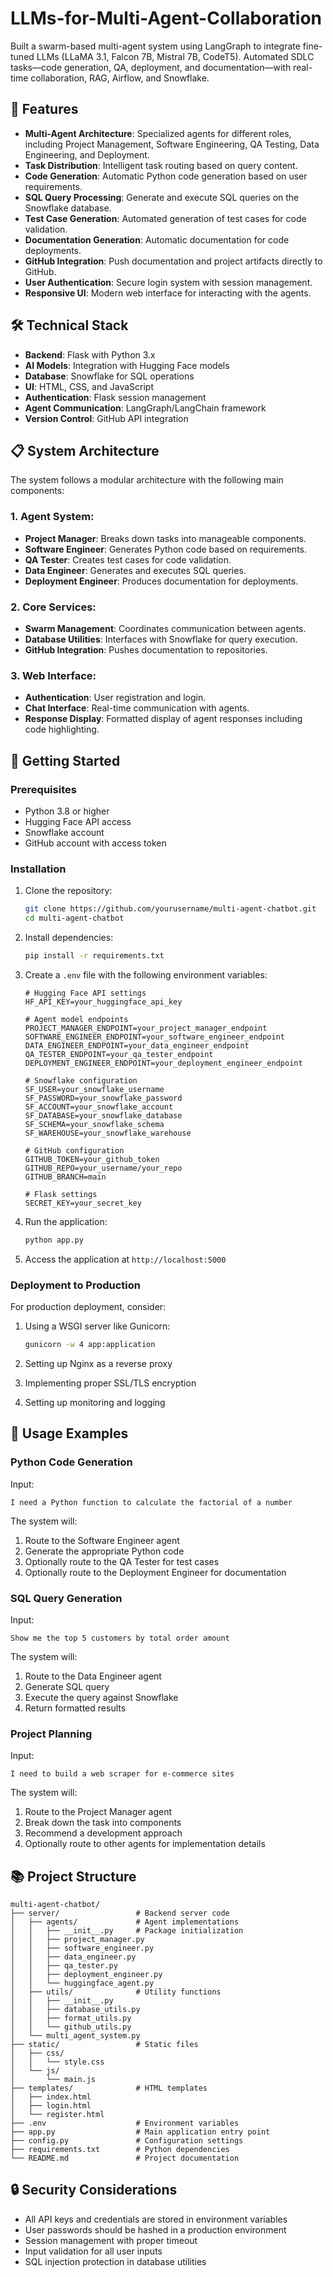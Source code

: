 # LLMs-for-Multi-Agent-Collaboration
Built a swarm-based multi-agent system using LangGraph to integrate fine-tuned LLMs (LLaMA 3.1, Falcon 7B, Mistral 7B, CodeT5). Automated SDLC tasks—code generation, QA, deployment, and documentation—with real-time collaboration, RAG, Airflow, and Snowflake.

## 🌟 Features

- **Multi-Agent Architecture**: Specialized agents for different roles, including Project Management, Software Engineering, QA Testing, Data Engineering, and Deployment.
- **Task Distribution**: Intelligent task routing based on query content.
- **Code Generation**: Automatic Python code generation based on user requirements.
- **SQL Query Processing**: Generate and execute SQL queries on the Snowflake database.
- **Test Case Generation**: Automated generation of test cases for code validation.
- **Documentation Generation**: Automatic documentation for code deployments.
- **GitHub Integration**: Push documentation and project artifacts directly to GitHub.
- **User Authentication**: Secure login system with session management.
- **Responsive UI**: Modern web interface for interacting with the agents.

## 🛠️ Technical Stack

- **Backend**: Flask with Python 3.x
- **AI Models**: Integration with Hugging Face models
- **Database**: Snowflake for SQL operations
- **UI**: HTML, CSS, and JavaScript
- **Authentication**: Flask session management
- **Agent Communication**: LangGraph/LangChain framework
- **Version Control**: GitHub API integration

## 📋 System Architecture

The system follows a modular architecture with the following main components:

### 1. Agent System:
   - **Project Manager**: Breaks down tasks into manageable components.
   - **Software Engineer**: Generates Python code based on requirements.
   - **QA Tester**: Creates test cases for code validation.
   - **Data Engineer**: Generates and executes SQL queries.
   - **Deployment Engineer**: Produces documentation for deployments.

### 2. Core Services:
   - **Swarm Management**: Coordinates communication between agents.
   - **Database Utilities**: Interfaces with Snowflake for query execution.
   - **GitHub Integration**: Pushes documentation to repositories.

### 3. Web Interface:
   - **Authentication**: User registration and login.
   - **Chat Interface**: Real-time communication with agents.
   - **Response Display**: Formatted display of agent responses including code highlighting.

## 🚀 Getting Started

### Prerequisites

- Python 3.8 or higher
- Hugging Face API access
- Snowflake account
- GitHub account with access token

### Installation

1. Clone the repository:
   ```bash
   git clone https://github.com/yourusername/multi-agent-chatbot.git
   cd multi-agent-chatbot
   ```

2. Install dependencies:
   ```bash
   pip install -r requirements.txt
   ```

3. Create a `.env` file with the following environment variables:
   ```
   # Hugging Face API settings
   HF_API_KEY=your_huggingface_api_key
   
   # Agent model endpoints
   PROJECT_MANAGER_ENDPOINT=your_project_manager_endpoint
   SOFTWARE_ENGINEER_ENDPOINT=your_software_engineer_endpoint
   DATA_ENGINEER_ENDPOINT=your_data_engineer_endpoint
   QA_TESTER_ENDPOINT=your_qa_tester_endpoint
   DEPLOYMENT_ENGINEER_ENDPOINT=your_deployment_engineer_endpoint
   
   # Snowflake configuration
   SF_USER=your_snowflake_username
   SF_PASSWORD=your_snowflake_password
   SF_ACCOUNT=your_snowflake_account
   SF_DATABASE=your_snowflake_database
   SF_SCHEMA=your_snowflake_schema
   SF_WAREHOUSE=your_snowflake_warehouse
   
   # GitHub configuration
   GITHUB_TOKEN=your_github_token
   GITHUB_REPO=your_username/your_repo
   GITHUB_BRANCH=main
   
   # Flask settings
   SECRET_KEY=your_secret_key
   ```

4. Run the application:
   ```bash
   python app.py
   ```

5. Access the application at `http://localhost:5000`

### Deployment to Production

For production deployment, consider:

1. Using a WSGI server like Gunicorn:
   ```bash
   gunicorn -w 4 app:application
   ```

2. Setting up Nginx as a reverse proxy
3. Implementing proper SSL/TLS encryption
4. Setting up monitoring and logging

## 🔧 Usage Examples

### Python Code Generation

Input:
```
I need a Python function to calculate the factorial of a number
```

The system will:
1. Route to the Software Engineer agent
2. Generate the appropriate Python code
3. Optionally route to the QA Tester for test cases
4. Optionally route to the Deployment Engineer for documentation

### SQL Query Generation

Input:
```
Show me the top 5 customers by total order amount
```

The system will:
1. Route to the Data Engineer agent
2. Generate SQL query
3. Execute the query against Snowflake
4. Return formatted results

### Project Planning

Input:
```
I need to build a web scraper for e-commerce sites
```

The system will:
1. Route to the Project Manager agent
2. Break down the task into components
3. Recommend a development approach
4. Optionally route to other agents for implementation details

## 📚 Project Structure

```
multi-agent-chatbot/
├── server/                 # Backend server code
│   ├── agents/             # Agent implementations
│   │   ├── __init__.py     # Package initialization
│   │   ├── project_manager.py
│   │   ├── software_engineer.py
│   │   ├── data_engineer.py
│   │   ├── qa_tester.py
│   │   ├── deployment_engineer.py
│   │   └── huggingface_agent.py
│   ├── utils/              # Utility functions
│   │   ├── __init__.py
│   │   ├── database_utils.py
│   │   ├── format_utils.py
│   │   └── github_utils.py
│   └── multi_agent_system.py
├── static/                 # Static files
│   ├── css/
│   │   └── style.css
│   └── js/
│       └── main.js
├── templates/              # HTML templates
│   ├── index.html
│   ├── login.html
│   └── register.html
├── .env                    # Environment variables
├── app.py                  # Main application entry point
├── config.py               # Configuration settings
├── requirements.txt        # Python dependencies
└── README.md               # Project documentation
```

## 🔒 Security Considerations

- All API keys and credentials are stored in environment variables
- User passwords should be hashed in a production environment
- Session management with proper timeout
- Input validation for all user inputs
- SQL injection protection in database utilities
